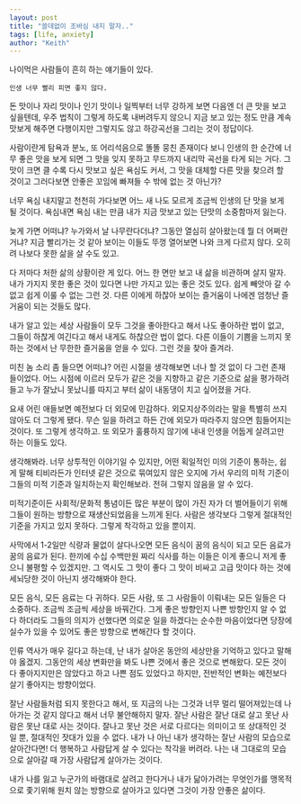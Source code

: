 ```yaml
---
layout: post
title: "쓸데없이 조바심 내지 말자.."
tags: [life, anxiety]
author: "Keith"
---
```


나이먹은 사람들이 흔히 하는 얘기들이 있다. 

```
인생 너무 빨리 피면 좋지 않다.
```

돈 맛이나 자리 맛이나 인기 맛이나 일찍부터 너무 강하게 보면 다음엔 더 큰 맛을 보고 싶을텐데, 우주 법칙이 그렇게 하도록 내버려두지 않으니 지금 보고 있는 정도 만큼 계속 맛보게 해주면 다행이지만 그렇지도 않고 하강곡선을 그리는 것이 정답이다. 

사람이란게 탐욕과 분노, 또 어리석음으로 똘똘 뭉친 존재이다 보니 인생의 한 순간에 너무 좋은 맛을 보게 되면 그 맛을 잊지 못하고 무드까지 내리막 곡선을 타게 되는 거다. 그 맛이 크면 클 수록 다시 맛보고 싶은 욕심도 커서, 그 맛을 대체할 다른 맛을 찾으려 할 것이고 그러다보면 안좋은 꼬임에 빠져들 수 밖에 없는 것 아닌가?

너무 욕심 내지말고 천천히 가다보면 어느 새 나도 모르게 조금씩 인생의 단 맛을 보게 될 것이다. 욕심내면 욕심 내는 만큼 내가 지금 맛보고 있는 단맛의 소중함마저 잃는다. 

늦게 가면 어떠냐? 누가와서 날 나무란다더냐? 그동안 열심히 살아왔는데 뭘 더 어쩌란 거냐? 지금 빨리가는 것 같아 보이는 이들도 뚜껑 열어보면 나와 크게 다르지 않다. 오히려 나보다 못한 삶을 살 수도 있고.

다 저마다 처한 삶의 상황이란 게 있다. 어느 한 면만 보고 내 삶을 비관하며 살지 말자. 내가 가지지 못한 좋은 것이 있다면 나만 가지고 있는 좋은 것도 있다. 쉽게 빼앗아 갈 수 없고 쉽게 이룰 수 없는 그런 것. 다른 이에게 하찮아 보이는 즐거움이 나에겐 엄청난 즐거움이 되는 것들도 많다.

내가 알고 있는 세상 사람들이 모두 그것을 좋아한다고 해서 나도 좋아하란 법이 없고, 그들이 하찮게 여긴다고 해서 내게도 하찮으란 법이 없다. 다른 이들이 기쁨을 느끼지 못하는 것에서 난 무한한 즐거움을 얻을 수 있다. 그런 것을 찾아 즐겨라. 

미친 놈 소리 좀 들으면 어떠냐? 어린 시절을 생각해보면 너나 할 것 없이 다 그런 존재들이었다. 어느 시점에 이르러 모두가 같은 것을 지향하고 같은 기준으로 삶을 평가하려 들고 누가 잘났니 못났니를 따지고 부터 삶이 내동댕이 치고 싶어졌을 거다.

요새 어린 애들보면 예전보다 더 외모에 민감하다. 외모지상주의라는 말을 특별히 쓰지 않아도 더 그렇게 됐다. 무슨 일을 하려고 하든 간에 외모가 따라주지 않으면 힘들어지는 것이다. 또 그렇게 생각하고. 또 외모가 훌륭하지 않기에 내내 인생을 어둡게 살려고만 하는 이들도 있다.

생각해봐라. 너무 상투적인 이야기일 수 있지만, 어떤 획일적인 미의 기준이 통하는, 쉽게 말해 티비라든가 인터넷 같은 것으로 묶여있지 않은 오지에 가서 우리의 미적 기준이 그들의 미적 기준과 일치하는지 확인해보라. 전혀 그렇지 않음을 알 수 있다.

미적기준이든 사회적/문화적 통념이든 많은 부분이 많이 가진 자가 더 벌어들이기 위해 그들이 원하는 방향으로 재생산되었음을 느끼게 된다. 사람은 생각보다 그렇게 절대적인 기준을 가지고 있지 못하다. 그렇게 착각하고 있을 뿐이지.

사막에서 1-2일만 식량과 물없이 살다나오면 모든 음식이 꿈의 음식이 되고 모든 음료가 꿈의 음료가 된다. 한끼에 수십 수백만원 짜리 식사를 하는 이들은 이게 좋으니 저게 좋으니 불평할 수 있겠지만. 그 역시도 그 맛이 좋다 그 맛이 비싸고 고급 맛이다 하는 것에 세뇌당한 것이 아닌지 생각해봐야 한다. 

모든 음식, 모든 음료는 다 귀하다. 모든 사람, 또 그 사람들이 이뤄내는 모든 일들은 다 소중하다. 조금씩 조금씩 세상을 바꿔간다. 그게 좋은 방향인지 나쁜 방향인지 알 수 없다 하더라도 그들의 의지가 선했다면 의로운 일을 하겠다는 순수한 마음이었다면 당장에 실수가 있을 수 있어도 좋은 방향으로 변해간다 할 것이다. 

인류 역사가 매우 길다고 하는데, 난 내가 살아온 동안의 세상만을 기억하고 있다고 말해야 옳겠지. 그동안의 세상 변화만을 봐도 나쁜 것에서 좋은 것으로 변해왔다. 모든 것이 다 좋아지지만은 않았다고 하고 나쁜 점도 있었다고 하지만, 전반적인 변화는 예전보다 살기 좋아지는 방향이었다. 

잘난 사람들처럼 되지 못한다고 해서, 또 지금의 나는 그것과 너무 멀리 떨어져있는데 나아가는 것 같지 않다고 해서 너무 불안해하지 말자. 잘난 사람은 잘난 대로 살고 못난 사람은 못난 대로 사는 것이다. 잘나고 못난 것은 서로 다르다는 의미이고 또 상대적인 것일 뿐, 절대적인 잣대가 있을 수 없다. 내가 나 아닌 내가 생각하는 잘난 사람의 모습으로 살아간다면! 더 행복하고 사람답게 살 수 있다는 착각을 버려라. 나는 내 그대로의 모습으로 살아갈 때 가장 사람답게 살아가는 것이다. 

내가 나를 잃고 누군가의 바램대로 살려고 한다거나 내가 닮아가려는 무엇인가를 맹목적으로 좇기위해 원치 않는 방향으로 살아가고 있다면 그것이 가장 안좋은 삶이다. 